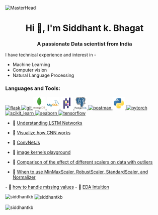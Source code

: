 <!--### Hi there 👋-->

<!--
**siddhantkb/siddhantkb** is a ✨ _special_ ✨ repository because its `README.md` (this file) appears on your GitHub profile.

Here are some ideas to get you started:

- 🔭 I’m currently working on ...
- 🌱 I’m currently learning ...
- 👯 I’m looking to collaborate on ...
- 🤔 I’m looking for help with ...
- 💬 Ask me about ...
- 📫 How to reach me: ...
- 😄 Pronouns: ...
- ⚡ Fun fact: ...
- 📖 <a href="" target="_blank" rel="noreferrer"></a>
-->
![MasterHead](https://scitechdaily.com/images/Brain-Patterns-Illustration.gif)
<h1 align="center">Hi 👋, I'm Siddhant k. Bhagat</h1>
<h3 align="center">A passionate Data scientist from India</h3>

<!--<h3 align="left">Connect with me:</h3>-->
<p align="left">
I have technical experience and interest in -
<ul>
	<li>Machine Learning</li>
	<li>Computer vision</li>
	<li>Natural Language Processing</li>
</ul>
</p>

<h3 align="left">Languages and Tools:</h3>
<p align="left"> <!--<a href="https://aws.amazon.com" target="_blank" rel="noreferrer"> <img src="https://raw.githubusercontent.com/devicons/devicon/master/icons/amazonwebservices/amazonwebservices-original-wordmark.svg" alt="aws" width="40" height="40"/> </a> <a href="https://www.djangoproject.com/" target="_blank" rel="noreferrer"> <img src="https://cdn.worldvectorlogo.com/logos/django.svg" alt="django" width="40" height="40"/> </a> <a href="https://www.docker.com/" target="_blank" rel="noreferrer"> <img src="https://raw.githubusercontent.com/devicons/devicon/master/icons/docker/docker-original-wordmark.svg" alt="docker" width="40" height="40"/> </a> --><a href="https://flask.palletsprojects.com/" target="_blank" rel="noreferrer"> <img src="https://www.vectorlogo.zone/logos/pocoo_flask/pocoo_flask-icon.svg" alt="flask" width="40" height="40"/> </a> <a href="https://git-scm.com/" target="_blank" rel="noreferrer"> <img src="https://www.vectorlogo.zone/logos/git-scm/git-scm-icon.svg" alt="git" width="40" height="40"/> </a><!-- <a href="https://kubernetes.io" target="_blank" rel="noreferrer"> <img src="https://www.vectorlogo.zone/logos/kubernetes/kubernetes-icon.svg" alt="kubernetes" width="40" height="40"/> </a>--> <a href="https://www.mongodb.com/" target="_blank" rel="noreferrer"> <img src="https://raw.githubusercontent.com/devicons/devicon/master/icons/mongodb/mongodb-original-wordmark.svg" alt="mongodb" width="40" height="40"/> </a> <a href="https://www.mysql.com/" target="_blank" rel="noreferrer"> <img src="https://raw.githubusercontent.com/devicons/devicon/master/icons/mysql/mysql-original-wordmark.svg" alt="mysql" width="40" height="40"/> </a> <a href="https://pandas.pydata.org/" target="_blank" rel="noreferrer"> <img src="https://raw.githubusercontent.com/devicons/devicon/2ae2a900d2f041da66e950e4d48052658d850630/icons/pandas/pandas-original.svg" alt="pandas" width="40" height="40"/> </a> <a href="https://www.postgresql.org" target="_blank" rel="noreferrer"> <img src="https://raw.githubusercontent.com/devicons/devicon/master/icons/postgresql/postgresql-original-wordmark.svg" alt="postgresql" width="40" height="40"/> </a> <a href="https://postman.com" target="_blank" rel="noreferrer"> <img src="https://www.vectorlogo.zone/logos/getpostman/getpostman-icon.svg" alt="postman" width="40" height="40"/> </a> <a href="https://www.python.org" target="_blank" rel="noreferrer"> <img src="https://raw.githubusercontent.com/devicons/devicon/master/icons/python/python-original.svg" alt="python" width="40" height="40"/> </a> <a href="https://pytorch.org/" target="_blank" rel="noreferrer"> <img src="https://www.vectorlogo.zone/logos/pytorch/pytorch-icon.svg" alt="pytorch" width="40" height="40"/> </a> <a href="https://scikit-learn.org/" target="_blank" rel="noreferrer"> <img src="https://upload.wikimedia.org/wikipedia/commons/0/05/Scikit_learn_logo_small.svg" alt="scikit_learn" width="40" height="40"/> </a> <a href="https://seaborn.pydata.org/" target="_blank" rel="noreferrer"> <img src="https://seaborn.pydata.org/_images/logo-mark-lightbg.svg" alt="seaborn" width="40" height="40"/> </a> <a href="https://www.tensorflow.org" target="_blank" rel="noreferrer"> <img src="https://www.vectorlogo.zone/logos/tensorflow/tensorflow-icon.svg" alt="tensorflow" width="40" height="40"/> </a> </p>


- 📖 <a href="https://colah.github.io/posts/2015-08-Understanding-LSTMs/" target="_blank" rel="noreferrer">Understanding LSTM Networks</a>
- 📖 <a href="https://adamharley.com/nn_vis/cnn/3d.html" target="_blank" rel="noreferrer">Visualize how CNN works</a>
- 📖 <a href="https://cs.stanford.edu/people/karpathy/convnetjs/" target="_blank" rel="noreferrer">ConvNetJs</a>
- 📖 <a href="https://setosa.io/ev/image-kernels/" target="_blank" rel="noreferrer">image kernels playground</a>

- 📖 <a href="https://scikit-learn.org/stable/auto_examples/preprocessing/plot_all_scaling.html" target="_blank" rel="noreferrer">Comparison of the effect of different scalers on data with outliers</a>
- 📖 <a href="https://towardsdatascience.com/scale-standardize-or-normalize-with-scikit-learn-6ccc7d176a02" target="_blank" rel="noreferrer">When to use MinMaxScaler, RobustScaler, StandardScaler, and Normalizer
</a>
- 📖 <a href="https://www.analyticsvidhya.com/blog/2021/10/handling-missing-value/" target="_blank" rel="noreferrer">how to handle missing values</a>
- 📖 <a href="https://towardsdatascience.com/exploratory-data-analysis-8fc1cb20fd15" target="_blank" rel="noreferrer">EDA Intuition</a>


<p><img align="left" src="https://github-readme-stats.vercel.app/api/top-langs?username=siddhantkb&show_icons=true&locale=en&layout=compact" alt="siddhantkb" /></p>

<p>&nbsp;<img align="center" src="https://github-readme-stats.vercel.app/api?username=siddhantkb&show_icons=true&locale=en" alt="siddhantkb" /></p>

<p><img align="center" src="https://github-readme-streak-stats.herokuapp.com/?user=siddhantkb&" alt="siddhantkb" /></p>
